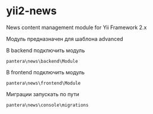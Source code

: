 # yii2-news
News content management module for Yii Framework 2.x

Модуль предназначен для шаблона advanced

В backend подключить модуль
```
pantera\news\backend\Module
```
В frontend подключить модуль 
```
pantera\news\frontend\Module
```
Миграции запускать по пути 
```
pantera\news\console\migrations
```
